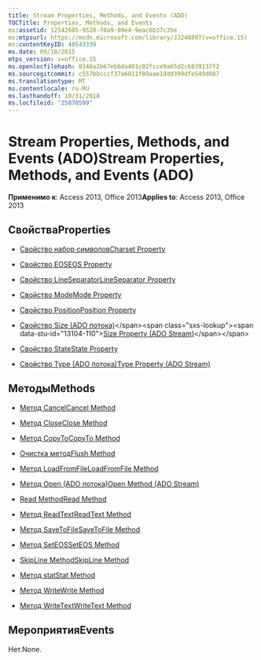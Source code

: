```yaml
---
title: Stream Properties, Methods, and Events (ADO)
TOCTitle: Properties, Methods, and Events
ms:assetid: 12542605-9520-f0a9-09e4-9eac6b37c35e
ms:mtpsurl: https://msdn.microsoft.com/library/JJ248897(v=office.15)
ms:contentKeyID: 48543339
ms.date: 09/18/2015
mtps_version: v=office.15
ms.openlocfilehash: 8348a2b67eb6da401c02fcce9a65d2c6839137f2
ms.sourcegitcommit: c557bbcccf37a6011f89aae1ddd399dfe549d087
ms.translationtype: MT
ms.contentlocale: ru-RU
ms.lasthandoff: 10/31/2018
ms.locfileid: "25870599"
---
```

# <a name="stream-properties-methods-and-events-ado"></a><span data-ttu-id="13104-102">Stream Properties, Methods, and Events (ADO)</span><span class="sxs-lookup"><span data-stu-id="13104-102">Stream Properties, Methods, and Events (ADO)</span></span>


<span data-ttu-id="13104-103">**Применимо к**: Access 2013, Office 2013</span><span class="sxs-lookup"><span data-stu-id="13104-103">**Applies to**: Access 2013, Office 2013</span></span>

## <a name="properties"></a><span data-ttu-id="13104-104">Свойства</span><span class="sxs-lookup"><span data-stu-id="13104-104">Properties</span></span>

- [<span data-ttu-id="13104-105">Свойство набор символов</span><span class="sxs-lookup"><span data-stu-id="13104-105">Charset Property</span></span>](charset-property-ado.md)

- [<span data-ttu-id="13104-106">Свойство EOS</span><span class="sxs-lookup"><span data-stu-id="13104-106">EOS Property</span></span>](eos-property-ado.md)

- [<span data-ttu-id="13104-107">Свойство LineSeparator</span><span class="sxs-lookup"><span data-stu-id="13104-107">LineSeparator Property</span></span>](lineseparator-property-ado.md)

- [<span data-ttu-id="13104-108">Свойство Mode</span><span class="sxs-lookup"><span data-stu-id="13104-108">Mode Property</span></span>](mode-property-ado.md)

- [<span data-ttu-id="13104-109">Свойство Position</span><span class="sxs-lookup"><span data-stu-id="13104-109">Position Property</span></span>](position-property-ado.md)

- <span data-ttu-id="13104-110">[Свойство Size (ADO потока)](https://msdn.microsoft.com/library/jj250128\(v=office.15\))</span><span class="sxs-lookup"><span data-stu-id="13104-110">[Size Property (ADO Stream)](https://msdn.microsoft.com/library/jj250128\(v=office.15\))</span></span>

- [<span data-ttu-id="13104-111">Свойство State</span><span class="sxs-lookup"><span data-stu-id="13104-111">State Property</span></span>](state-property-ado.md)

- [<span data-ttu-id="13104-112">Свойство Type (ADO потока)</span><span class="sxs-lookup"><span data-stu-id="13104-112">Type Property (ADO Stream)</span></span>](type-property-ado-stream.md)

## <a name="methods"></a><span data-ttu-id="13104-113">Методы</span><span class="sxs-lookup"><span data-stu-id="13104-113">Methods</span></span>

- [<span data-ttu-id="13104-114">Метод Cancel</span><span class="sxs-lookup"><span data-stu-id="13104-114">Cancel Method</span></span>](cancel-method-ado.md)

- [<span data-ttu-id="13104-115">Метод Close</span><span class="sxs-lookup"><span data-stu-id="13104-115">Close Method</span></span>](close-method-ado.md)

- [<span data-ttu-id="13104-116">Метод CopyTo</span><span class="sxs-lookup"><span data-stu-id="13104-116">CopyTo Method</span></span>](copyto-method-ado.md)

- [<span data-ttu-id="13104-117">Очистка метод</span><span class="sxs-lookup"><span data-stu-id="13104-117">Flush Method</span></span>](flush-method-ado.md)

- [<span data-ttu-id="13104-118">Метод LoadFromFile</span><span class="sxs-lookup"><span data-stu-id="13104-118">LoadFromFile Method</span></span>](loadfromfile-method-ado.md)

- [<span data-ttu-id="13104-119">Метод Open (ADO потока)</span><span class="sxs-lookup"><span data-stu-id="13104-119">Open Method (ADO Stream)</span></span>](open-method-ado-stream.md)

- [<span data-ttu-id="13104-120">Read Method</span><span class="sxs-lookup"><span data-stu-id="13104-120">Read Method</span></span>](read-method-ado.md)

- [<span data-ttu-id="13104-121">Метод ReadText</span><span class="sxs-lookup"><span data-stu-id="13104-121">ReadText Method</span></span>](readtext-method-ado.md)

- [<span data-ttu-id="13104-122">Метод SaveToFile</span><span class="sxs-lookup"><span data-stu-id="13104-122">SaveToFile Method</span></span>](savetofile-method-ado.md)

- [<span data-ttu-id="13104-123">Метод SetEOS</span><span class="sxs-lookup"><span data-stu-id="13104-123">SetEOS Method</span></span>](seteos-method-ado.md)

- [<span data-ttu-id="13104-124">SkipLine Method</span><span class="sxs-lookup"><span data-stu-id="13104-124">SkipLine Method</span></span>](skipline-method-ado.md)

- [<span data-ttu-id="13104-125">Метод stat</span><span class="sxs-lookup"><span data-stu-id="13104-125">Stat Method</span></span>](stat-method-ado.md)

- [<span data-ttu-id="13104-126">Метод Write</span><span class="sxs-lookup"><span data-stu-id="13104-126">Write Method</span></span>](write-method-ado.md)

- [<span data-ttu-id="13104-127">Метод WriteText</span><span class="sxs-lookup"><span data-stu-id="13104-127">WriteText Method</span></span>](writetext-method-ado.md)

## <a name="events"></a><span data-ttu-id="13104-128">Мероприятия</span><span class="sxs-lookup"><span data-stu-id="13104-128">Events</span></span>

<span data-ttu-id="13104-129">Нет.</span><span class="sxs-lookup"><span data-stu-id="13104-129">None.</span></span>


